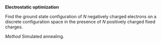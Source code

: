 **Electrostatic optimization**

Find the ground state configuration of _N_ negatively charged electrons on a discrete configuration space in the presence of _N_ positively charged fixed charges.

*Method*
Simulated annealing.
